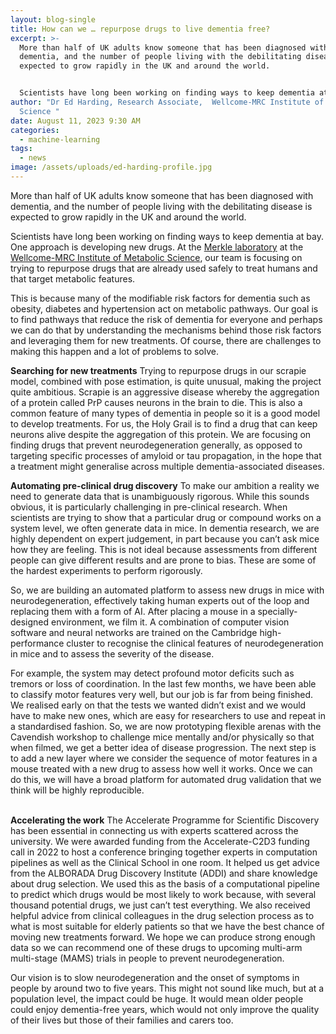 ```yaml
---
layout: blog-single
title: How can we … repurpose drugs to live dementia free?
excerpt: >-
  More than half of UK adults know someone that has been diagnosed with
  dementia, and the number of people living with the debilitating disease is
  expected to grow rapidly in the UK and around the world.


  Scientists have long been working on finding ways to keep dementia at bay. One approach is developing new drugs. At the Merkle laboratory at the Wellcome-MRC Institute of Metabolic Science, our team is focusing on trying to repurpose drugs that are already used safely to treat humans and that target metabolic features. 
author: "Dr Ed Harding, Research Associate,  Wellcome-MRC Institute of Metabolic
  Science "
date: August 11, 2023 9:30 AM
categories:
  - machine-learning
tags:
  - news
image: /assets/uploads/ed-harding-profile.jpg
---
```

More than half of UK adults know someone that has been diagnosed with dementia, and the number of people living with the debilitating disease is expected to grow rapidly in the UK and around the world.


Scientists have long been working on finding ways to keep dementia at bay. One approach is developing new drugs. At the [Merkle laboratory](https://www.merklelab.org/) at the [Wellcome-MRC Institute of Metabolic Science](https://www.ims.cam.ac.uk/), our team is focusing on trying to repurpose drugs that are already used safely to treat humans and that target metabolic features. 


This is because many of the modifiable risk factors for dementia such as obesity, diabetes and hypertension act on metabolic pathways. Our goal is to find pathways that reduce the risk of dementia for everyone and perhaps we can do that by understanding the mechanisms behind those risk factors and leveraging them for new treatments. Of course, there are challenges to making this happen and a lot of problems to solve. 


**Searching for new treatments** 
Trying to repurpose drugs in our scrapie model, combined with pose estimation, is quite unusual, making the project quite ambitious. Scrapie is an aggressive disease whereby the aggregation of a protein called PrP causes neurons in the brain to die. This is also a common feature of many types of dementia in people so it is a good model to develop treatments. For us, the Holy Grail is to find a drug that can keep neurons alive despite the aggregation of this protein. We are focusing on finding drugs that prevent neurodegeneration generally, as opposed to targeting specific processes of amyloid or tau propagation, in the hope that a treatment might generalise across multiple dementia-associated diseases. 


**Automating pre-clinical drug discovery** 
To make our ambition a reality we need to generate data that is unambiguously rigorous. While this sounds obvious, it is particularly challenging in pre-clinical research. When scientists are trying to show that a particular drug or compound works on a system level, we often generate data in mice. In dementia research, we are highly dependent on expert judgement, in part because you can’t ask mice how they are feeling. This is not ideal because assessments from different people can give different results and are prone to bias. These are some of the hardest experiments to perform rigorously.


So, we are building an automated platform to assess new drugs in mice with neurodegeneration, effectively taking human experts out of the loop and replacing them with a form of AI. After placing a mouse in a specially-designed environment, we film it. A combination of computer vision software and neural networks are trained on the Cambridge high-performance cluster to recognise the clinical features of neurodegeneration in mice and to assess the severity of the disease. 


For example, the system may detect profound motor deficits such as tremors or loss of coordination. In the last few months, we have been able to classify motor features very well, but our job is far from being finished. 
We realised early on that the tests we wanted didn’t exist and we would have to make new ones, which are easy for researchers to use and repeat in a standardised fashion. So, we are now prototyping flexible arenas with the Cavendish workshop to challenge mice mentally and/or physically so that when filmed, we get a better idea of disease progression. The next step is to add a new layer where we consider the sequence of motor features in a mouse treated with a new drug to assess how well it works. Once we can do this, we will have a broad platform for automated drug validation that we think will be highly reproducible.

\
**Accelerating the work**
The Accelerate Programme for Scientific Discovery has been essential in connecting us with experts scattered across the university. We were awarded funding from the Accelerate-C2D3 funding call in 2022 to host a conference bringing together experts in computation pipelines as well as the Clinical School in one room. It helped us get advice from the ALBORADA Drug Discovery Institute (ADDI) and share knowledge about drug selection. We used this as the basis of a computational pipeline to predict which drugs would be most likely to work because, with several thousand potential drugs, we just can’t test everything. We also received helpful advice from clinical colleagues in the drug selection process as to what is most suitable for elderly patients so that we have the best chance of moving new treatments forward. We hope we can produce strong enough data so we can recommend one of these drugs to upcoming multi-arm multi-stage (MAMS) trials in people to prevent neurodegeneration. 


Our vision is to slow neurodegeneration and the onset of symptoms in people by around two to five years. This might not sound like much, but at a population level, the impact could be huge. It would mean older people could enjoy dementia-free years, which would not only improve the quality of their lives but those of their families and carers too.